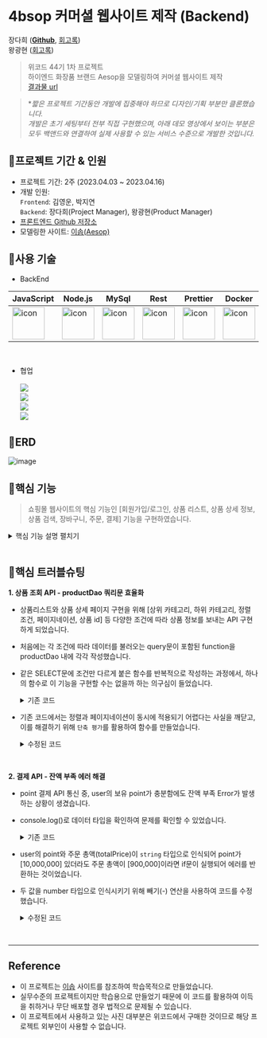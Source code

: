 # 4bsop 커머셜 웹사이트 제작 (Backend)
장다희 ([**Github**](https://github.com/walwald), [회고록](https://walwaldev.tistory.com/49))<br>
왕광현 ([회고록](https://khwang24.tistory.com/14))<br>
> 위코드 44기 1차 프로젝트 <br>
> 하이엔드 화장품 브랜드 Aesop을 모델링하여 커머셜 웹사이트 제작<br>
[결과물 url](http://s3-hosting-jiyeoun.s3-website.ap-northeast-2.amazonaws.com/)

> **짧은 프로젝트 기간동안 개발에 집중해야 하므로 디자인/기획 부분만 클론했습니다.<br>
개발은 초기 세팅부터 전부 직접 구현했으며, 아래 데모 영상에서 보이는 부분은 모두 백앤드와 연결하여 실제 사용할 수 있는 서비스 수준으로 개발한 것입니다.*

## 📍프로젝트 기간 & 인원
* 프로젝트 기간: 2주 (2023.04.03 ~ 2023.04.16)   
* 개발 인원:  
  `Frontend`: 김영운, 박지연 <br>
  `Backend`: 장다희(Project Manager), 왕광현(Product Manager) <br>
* [프론트엔드 Github 저장소](https://github.com/wecode-bootcamp-korea/44-1st-four-branch-frontend)
* 모델링한 사이트: [이솝(Aesop)](https://www.aesop.com/kr/)
 
 ## 📍사용 기술

* BackEnd   

 |JavaScript|Node.js|MySql|Rest|Prettier|Docker|AWS|
|---|---|---|---|---|---|---|
|<div style="display: flex; align-items: flex-start;"><img src="https://techstack-generator.vercel.app/js-icon.svg" alt="icon" width="65" height="65" /></div>| <div style="display: flex; align-items: flex-start;"><img src="https://techstack-generator.vercel.app/nginx-icon.svg" alt="icon" width="65" height="65" /></div>| <div style="display: flex; align-items: flex-start;"><img src="https://techstack-generator.vercel.app/mysql-icon.svg" alt="icon" width="65" height="65" /></div>|<div style="display: flex; align-items: flex-start;"><img src="https://techstack-generator.vercel.app/restapi-icon.svg" alt="icon" width="65" height="65" /></div>|<div style="display: flex; align-items: flex-start;"><img src="https://techstack-generator.vercel.app/prettier-icon.svg" alt="icon" width="65" height="65" /></div>|<div style="display: flex; align-items: flex-start;"><img src="https://techstack-generator.vercel.app/docker-icon.svg" alt="icon" width="65" height="65" /></div>|<div style="display: flex; align-items: flex-start;"><img src="https://techstack-generator.vercel.app/aws-icon.svg" alt="icon" width="65" height="65" /></div>|
<br>

* 협업 <br><br>
<img src="https://img.shields.io/badge/github-181717?style=for-the-badge&logo=github&logoColor=white"> <br>
<img src="https://img.shields.io/badge/trello-0055cc?style=for-the-badge&logo=trello&logoColor=yellow"> <br>
<img src="https://img.shields.io/badge/slack-4A154B?style=for-the-badge&logo=Slack&logoColor=wihte"> <br>
<img src="https://img.shields.io/badge/notion-000000?style=for-the-badge&logo=notion&logoColor=white"> <br>

 ## 📍ERD
 
![image](https://user-images.githubusercontent.com/120387100/233080857-d5912540-1add-4c1d-aa7f-048d97d52026.png)

 ## 📍핵심 기능
 > 쇼핑몰 웹사이트의 핵심 기능인 [회원가입/로그인, 상품 리스트, 상품 상세 정보, 상품 검색, 장바구니, 주문, 결제] 기능을 구현하였습니다.
 
<details>
<summary>핵심 기능 설명 펼치기</summary>
<div markdown="1">
  
 ### Users
 
 **회원가입**
 
 ![image](https://user-images.githubusercontent.com/120387100/233130362-68af441f-5992-4719-bc03-48cd543a8711.png)
 
 : 고가 화장품 브랜드 특성상 구매 주기가 길고 선물용 1회성 구매가 많다는 점을 고려하여, user 수집 정보를 최소화하고 쉽고 간편한 회원 가입 기능 구현
 - 정규표현식 사용하여 이메일과 비밀번호의 유효성 검증
 - 기 가입된 이메일로 중복 가입 시도 시 가입 불가하도록 에러 메시지 반환
 - bcrypt를 사용하여 비밀번호 암호화 후 DB에 저장
<br> 

 **로그인**
 
![image](https://user-images.githubusercontent.com/120387100/233130405-6b5bf0ed-6f61-4cdc-9957-0603b8e25b4a.png)

 - DB내 저장된 암호화 된 비밀번호와 사용자가 입력한 비밀번호를 bcrypt로 암호화하여 비교 후 불일치하지 시 에러 메세지 반환 
 - jwt를 활용하여 로그인 성공 시 payload에 user id가 담긴 토큰 발급

***
 
 ### Products

 **상품 정보** 
  
![image](https://user-images.githubusercontent.com/120387100/233131367-a349f24d-f75d-429f-9158-7b4dfa8e147a.png)
![image](https://user-images.githubusercontent.com/120387100/233131390-f4d465d4-f806-4174-bfd1-8b8f5f4744d2.png)
![image](https://user-images.githubusercontent.com/120387100/233131416-2b3529d5-e080-4f50-9f9f-ed494d101c01.png)
![image](https://user-images.githubusercontent.com/120387100/233132070-5c251208-72a1-4a47-ada9-61a4384437e8.png)

 : 메인 카테고리/서브 카테고리 필터, 가격순 정렬, 상품 id 필터 적용 가능한 상품 정보 조회 API 구현
 - Frontend에서 동일한 endpoint에 필요에 따라 조건을 query parameter로 추가여 요청할 수 있도록 구현
 - 상품 리스트 페이지와 상품 상세 페이지에 모두 사용 가능
 - 화장품에 있어 성분이 중요한 요소이므로, 성분과 상품이 다대다 관계인 ERD 구축
 - Product Dao 내 함수에서 단락평가를 활용하여 각 조건문의 인자 유무를 판단, 하나의 query문으로 동작하도록 함
 - Order by와 Sorting, Offset과 Limit와 같이 두 인자가 함께 수신되어야 하는 경우, 하나의 인자만 수신되었을 때 에러 메시지 노출
<br>

**상품 검색**

![image](https://user-images.githubusercontent.com/120387100/233131707-1717bbf3-4e15-45e6-8c02-fda2069340af.png)

 : 검색어 입력 시 해당 단어가 상품명에 포함된 상품 정보 리스트 전송 API 구현
 - 검색어를 query parameter로 수신하여 검색어가 상품명에 포함된 상품들의 상품 id, 상품명, 이미지url 전송 
***
### 인가(Authorization)
: 장바구니, 주문, 결제 기능 이용 시 token을 해독하여 payload의 user id 확인 후 가입된 고객만 사용 가능하도록 middleware 구현
- token이 수신되지 않은 경우 token이 필요하다는 에러 메시지 반환
- payload 내 user id가 DB에서 확인되지 않을 경우 유효하지 않은 user라는 에러 메시지 반환
***
### Carts

**장바구니 상품 추가**

![image](https://user-images.githubusercontent.com/120387100/233132301-3e610122-ba96-481d-918e-f0107bf53d7e.png)

![image](https://user-images.githubusercontent.com/120387100/233133239-4255f179-2d67-41a7-b5d2-c7c481fbc39d.png)

: 상품 상세 페이지에서 '장바구니에 추가' 버튼 클릭 시 cart DB에 상품이 추가되고 장바구니 내역 데이터를 반환하는 API 구현
- Cart Dao 내 query문에서 ON DUPLICATE을 활용하여, 카트에 특정 상품이 담겨있는 경우 '카트에 담기'를 클릭하였을 때 수량이 1 증가하도록 구현
<br>

**장바구니 내 상품 수량 변경**

![image](https://user-images.githubusercontent.com/120387100/233133400-08bf4ff8-9f3d-44ee-afc9-7b508cdb9b36.png)


: 장바구니에서 상품 수량 변경 시 cart DB의 상품 수량이 변경되고 장바구니 내역 데이터를 반환하는 API 구현
<br><br>

**장바구니 상품 삭제**

![image](https://user-images.githubusercontent.com/120387100/233133271-1f133a53-abeb-49e3-9e51-e72904539118.png)

![image](https://user-images.githubusercontent.com/120387100/233133602-47bf7e6b-5042-411b-83af-dda58d08f8fe.png)

: 장바구니에서 삭제 버튼 클릭 시 cart DB의 상품이 삭제되고 장바구니 내역 데이터를 반환하는 API 구현
***

### Orders
**주문**

![image](https://user-images.githubusercontent.com/120387100/233134954-fbd62c3f-09bd-48cc-8c02-db69ab90607d.png)
![image](https://user-images.githubusercontent.com/120387100/233135394-8e089560-a7c7-4bf5-bb7e-dc891c19df2f.png)

: 배송 주소 별도 저장 후, 주문 정보와 주문 상품 정보를 DB에 저장하는 API 구현
- uuid를 사용하여 고유 주문 번호 생성
- MySql의 transaction 기능을 활용하여 `주문 정보 저장`과 `주문 상품 정보 저장`이 함께 이루어지고, 에러 발생 시 함께 철회되도록 구현
<br>

**결제**

![image](https://user-images.githubusercontent.com/120387100/233135433-974e157e-5517-4c4e-8ae3-8be6ad1e885b.png)
![image](https://user-images.githubusercontent.com/120387100/233135468-f971555b-eb8e-495c-bcdb-4d58842bfa4a.png)

: 회원이 보유한 포인트로 주문 총액이 결제된 후 주문 내역 정보를 반환하는 API 구현
- MySql의 transaction 기능을 활용하여 '고객 포인트 차감, 주문 및 주문 상품 상태 `결제 대기`에서 `결제 완료`로 변경, 카트 내역 삭제'가 함께 동작하며, 에러 발생 시 함께 철회되도록 구현
- 주문 총액이 보유 포인트보다 적을 경우 에러 메시지 반환
- 결제 완료 후 주문 및 결제 완료 상태의 주문 내역 반환
</div>
</details>
<br>

## 📍핵심 트러블슈팅
 **1. 상품 조회 API - productDao 쿼리문 효율화**
- 상품리스트와 상품 상세 페이지 구현을 위해 [상위 카테고리, 하위 카테고리, 정렬 조건, 페이지네이션, 상품 id] 등 다양한 조건에 따라 상품 정보를 보내는 API 구현하게 되었습니다. 
- 처음에는 각 조건에 따라 데이터를 불러오는 query문이 포함된 function을 productDao 내에 각각 작성했습니다. 
- 같은 SELECT문에 조건만 다르게 붙은 함수를 반복적으로 작성하는 과정에서, 하나의 함수로 이 기능을 구현할 수는 없을까 하는 의구심이 들었습니다.

  <details>
  <summary>기존 코드</summary>
  <div markdown="1">
  
    - 조건에 따라 if문이 실행되도록 설계
    
    ```Javascript
    //productDao.js - if문을 활용한 getProductByCondition 함수

    const getProductsByCondition = async (subId, mainId, pId, isMain) => {
      try {
        let condition = '';
        if (subId) {
          condition = `WHERE sc.id = ${subId}`;
        } else if (mainId) {
          condition = `WHERE m.id = ${mainId}`;
        } else if (pId) {
          condition = `WHERE p.id = ${pId}`;
        } else if (isMain) {
          condition = `WHERE p.main_product = ${isMain}`;
        }

        return await appDataSource.query(
          `SELECT 
            p.id,
            p.name,
            p.price,
            p.description,
            p.size_id sizeId,
            p.sub_category_id subCategoryId,
            s.size size,
            sc.name subCategoryName,
            m.id mainCategoryId,
            m.name mainCategoryName,
            i.url imageUrl,
            joined_ig.ig_array ingredients
        FROM products p
        JOIN sizes s ON p.size_id = s.id
        JOIN sub_categories sc ON sc.id = p.sub_category_id
        JOIN main_categories m ON sc.main_category_id = m.id
        JOIN products_images pi ON p.id = pi.product_id
        JOIN images i ON i.id = pi.image_id
        JOIN (
            SELECT
                pig.product_id pid,
                JSON_ARRAYAGG(ig.name) ig_array
            FROM ingredients ig
            JOIN products_ingredients pig ON pig.ingredient_id = ig.id
            GROUP BY pig.product_id
        ) joined_ig ON joined_ig.pid = p.id        
        ${condition}`
        );
      } catch (err) {
        err.message = 'DATABASE_ERROR';
        err.statusCode = 400;
        throw err;
      }
    };
  ```
  </div>
  </details>
    
 - 기존 코드에서는 정렬과 페이지네이션이 동시에 적용되기 어렵다는 사실을 깨닫고, 이를 해결하기 위해 `단축 평가`를 활용하여 함수를 만들었습니다.
  
    <details>
    <summary>수정된 코드</summary>
    <div markdown="1">
      
      ```JavaScript
      //productDao.js - 단축 평가를 활용한 getProductsByCondition 함수

      const getProductsByCondition = async (
        subId,
        mainId,
        pId,
        isMain,
        orderBy,
        sorting,
        offset = 0,
        limit = 10
      ) => {
        try {
          const conditions = [
            subId && `WHERE sc.id = ${subId}`,
            mainId && `WHERE m.id = ${mainId}`,
            pId && `WHERE p.id = ${pId}`,
            isMain && `WHERE p.main_product = ${isMain}`,
          ].filter(Boolean);

          const orderings = [
            orderBy && `ORDER BY ${orderBy}`,
            sorting && `${sorting}`,
          ].filter(Boolean);

          const pagination = [
            limit && `LIMIT ${limit}`,
            offset && `OFFSET ${offset}`,
          ].filter(Boolean);

          const condition = conditions[0] || '';
          const ordering = orderings.join(' ') || '';
          const paging = pagination.join(' ') || '';

          return await appDataSource.query(
            `SELECT 
              p.id,
              p.name,
              p.price,
              p.description,
              p.summary,
              p.size_id sizeId,
              p.sub_category_id subCategoryId,
              s.size size,
              sc.name subCategoryName,
              m.id mainCategoryId,
              m.name mainCategoryName,
              i.url imageUrl,
              joined_ig.ig_array ingredients
          FROM products p
          LEFT JOIN sizes s ON p.size_id = s.id
          LEFT JOIN sub_categories sc ON sc.id = p.sub_category_id
          LEFT JOIN main_categories m ON sc.main_category_id = m.id
          LEFT JOIN products_images pi ON p.id = pi.product_id
          LEFT JOIN images i ON i.id = pi.image_id
          LEFT JOIN (
              SELECT
                  pig.product_id pid,
                  JSON_ARRAYAGG(ig.name) ig_array
              FROM ingredients ig
              JOIN products_ingredients pig ON pig.ingredient_id = ig.id
              GROUP BY pig.product_id
          ) joined_ig ON joined_ig.pid = p.id        
          ${condition}
          ${ordering}
          ${paging}`
          );
        } catch (err) {
          err.message = 'DATABASE_ERROR';
          err.statusCode = 400;
          throw err;
        }
      };
      
      ```
      
      - [orderBy - sorting], [offset - limit]과 같이 경우 반드시 pair로 들어와야하는 경우를 커버하기 위해 productService 함수 내에 에러 핸들러를 작성했습니다.

      ```JavaScript
      //productService.js - 반드시 함께 들어와야 하는 인자에 대한 에러처리 if문

      if (!orderBy !== !sorting) {
        const err = new Error('CONDITION_NEEDS_TO_BE_PAIR');
        err.statusCode = 400;
        throw err;
      }

      if (!offset !== !limit) {
        const err = new Error('CONDITION_NEEDS_TO_BE_PAIR');
        err.statusCode = 400;
        throw err;
      }
      ```
    </div>
    </details>
  
  <br>
    
 **2. 결제 API - 잔액 부족 에러 해결**
- point 결제 API 통신 중, user의 보유 point가 충분함에도 잔액 부족 Error가 발생하는 상황이 생겼습니다. 
- console.log()로 데이터 타입을 확인하여 문제를 확인할 수 있었습니다.

  <details>
  <summary>기존 코드</summary>
  <div markdown="1">

    ```JavaScript
    //orderService.js - 잔액이 충분해도 잔액 부족 에러가 났던 기존 코드

    if (user.point < order.totalPrice) {
        const err = new Error('INSUFFICIENT_POINT');
        err.statusCode = 400;
        throw err;
    };
    ```

  </div>
  </details>

  
- user의 point와 주문 총액(totalPrice)이 `string` 타입으로 인식되어 point가 [10,000,000] 있더라도 주문 총액이 [900,000]이라면 if문이 실행되어 에러를 반환하는 것이었습니다.
- 두 값을 number 타입으로 인식시키기 위해 빼기(-) 연산을 사용하여 코드를 수정했습니다. 
  
  <details>
  <summary>수정된 코드</summary>
  <div markdown="1">
    
   ```JavaScript
    //orderService.js - 숫자로 인식되도록 수정한 코드

    if (user.point - order.totalPrice < 0) {
        const err = new Error('INSUFFICIENT_POINT');
        err.statusCode = 400;
        throw err;
    }
   ```

  </div>
  </details>

<br>
  
***

## Reference

- 이 프로젝트는 [이솝](https://www.aesop.com/kr/) 사이트를 참조하여 학습목적으로 만들었습니다.
- 실무수준의 프로젝트이지만 학습용으로 만들었기 때문에 이 코드를 활용하여 이득을 취하거나 무단 배포할 경우 법적으로 문제될 수 있습니다.
- 이 프로젝트에서 사용하고 있는 사진 대부분은 위코드에서 구매한 것이므로 해당 프로젝트 외부인이 사용할 수 없습니다.
